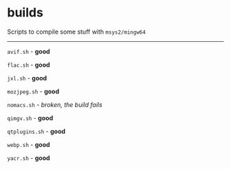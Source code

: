 # builds
Scripts to compile some stuff with `msys2/mingw64`

---
`avif.sh` - **good**

`flac.sh` - **good**

`jxl.sh` - **good**

`mozjpeg.sh` - **good**

`nomacs.sh` - *broken, the build fails*

`qimgv.sh` - **good**

`qtplugins.sh` - **good**

`webp.sh` - **good**

`yacr.sh` - **good**

